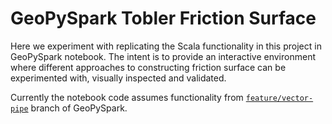 # GeoPySpark Tobler Friction Surface

Here we experiment with replicating the Scala functionality in this project in GeoPySpark notebook.
The intent is to provide an interactive environment where different approaches to constructing friction surface can be experimented with, visually inspected and validated.

Currently the notebook code assumes functionality from [`feature/vector-pipe`](https://github.com/locationtech-labs/geopyspark/tree/feature/vector-pipe) branch of GeoPySpark.
